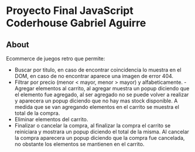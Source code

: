 # Proyecto Final JavaScript Coderhouse Gabriel Aguirre 
## About
Ecommerce de juegos retro que permite:
- Buscar por titulo, en caso de encontrar coincidencia lo muestra en el DOM, en caso de no encontrar aparece una imagen de error 404.
- Filtrar por precio (menor < mayor, menor > mayor) y alfabeticamente.
-Agregar elementos al carrito, al agregar muestra un popup diciendo que el elemento fue agregado, al ser agregado no se puede volver a realizar y aparecera un popup diciendo que no hay mas stock disponible. A medida que se van agregando elementos en el carrito se muestra el total de la compra.
- Eliminar elementos del carrito.
- Finalizar o cancelar la compra, al finalizar la compra el carrito se reiniciara y mostrara un popup diciendo el total de la misma. Al cancelar la compra aparecera un popup diciendo que la compra fue cancelada, no obstante los elementos se mantienen en el carrito.
